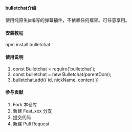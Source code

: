 #### bulletchat介绍
使用纯原生js编写的弹幕插件，不依赖任何框架。可任意享用。

#### 安装教程

npm install bulletchat

#### 使用说明

1.  const Bulletchat = require('bulletchat');
2.  const bulletchat = new Bulletchat(parentDom);
3.  bulletchat.add({ id, nickName, content })

#### 参与贡献

1.  Fork 本仓库
2.  新建 Feat_xxx 分支
3.  提交代码
4.  新建 Pull Request